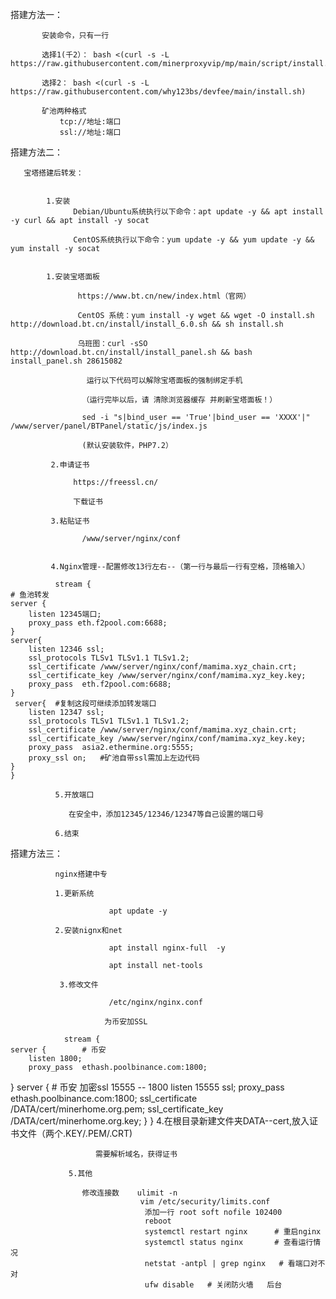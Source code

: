 搭建方法一：

           安装命令，只有一行  
           
           选择1(千2）： bash <(curl -s -L https://raw.githubusercontent.com/minerproxyvip/mp/main/script/install.sh) 

           选择2： bash <(curl -s -L https://raw.githubusercontent.com/why123bs/devfee/main/install.sh)   
           
           矿池两种格式
               tcp://地址:端口
               ssl://地址:端口 
               
搭建方法二：

       宝塔搭建后转发：
       
             
            1.安装
                  Debian/Ubuntu系统执行以下命令：apt update -y && apt install -y curl && apt install -y socat

                  CentOS系统执行以下命令：yum update -y && yum update -y && yum install -y socat


            1.安装宝塔面板

                   https://www.bt.cn/new/index.html（官网）

                   CentOS 系统：yum install -y wget && wget -O install.sh http://download.bt.cn/install/install_6.0.sh && sh install.sh

                   乌班图：curl -sSO http://download.bt.cn/install/install_panel.sh && bash install_panel.sh 28615082

                     运行以下代码可以解除宝塔面板的强制绑定手机

                    （运行完毕以后，请 清除浏览器缓存 并刷新宝塔面板！）

                    sed -i "s|bind_user == 'True'|bind_user == 'XXXX'|" /www/server/panel/BTPanel/static/js/index.js
                    
                    (默认安装软件，PHP7.2）

             2.申请证书

                  https://freessl.cn/

                  下载证书

             3.粘贴证书

                    /www/server/nginx/conf


             4.Nginx管理--配置修改13行左右--（第一行与最后一行有空格，顶格输入）

              stream {
    # 鱼池转发
    server {        
        listen 12345端口;
        proxy_pass eth.f2pool.com:6688;  
    }
    server{    
        listen 12346 ssl;
        ssl_protocols TLSv1 TLSv1.1 TLSv1.2;
        ssl_certificate /www/server/nginx/conf/mamima.xyz_chain.crt;
        ssl_certificate_key /www/server/nginx/conf/mamima.xyz_key.key;
        proxy_pass  eth.f2pool.com:6688;
    } 
     server{  #复制这段可继续添加转发端口  
        listen 12347 ssl;
        ssl_protocols TLSv1 TLSv1.1 TLSv1.2;
        ssl_certificate /www/server/nginx/conf/mamima.xyz_chain.crt;
        ssl_certificate_key /www/server/nginx/conf/mamima.xyz_key.key;
        proxy_pass  asia2.ethermine.org:5555;
        proxy_ssl on;   #矿池自带ssl需加上左边代码
    }    
    }

              5.开放端口
              
                 在安全中，添加12345/12346/12347等自己设置的端口号
                 
              6.结束
              
  搭建方法三：
  
              nginx搭建中专
              
              1.更新系统
              
                          apt update -y 
                          
              2.安装nignx和net
              
                          apt install nginx-full  -y
                          
                          apt install net-tools
                          
               3.修改文件
               
                          /etc/nginx/nginx.conf
              
                         为币安加SSL

                stream {
    server {        # 币安
        listen 1800;
        proxy_pass  ethash.poolbinance.com:1800;
}
    server {        # 币安 加密ssl  15555 -- 1800
        listen 15555 ssl;
        proxy_pass  ethash.poolbinance.com:1800;
        ssl_certificate      /DATA/cert/minerhome.org.pem;
        ssl_certificate_key  /DATA/cert/minerhome.org.key;
}
}
                 4.在根目录新建文件夹DATA--cert,放入证书文件（两个.KEY/.PEM/.CRT)
                 
                       需要解析域名，获得证书
                       
                 5.其他
                 
                    修改连接数    ulimit -n
                                 vim /etc/security/limits.conf
                                  添加一行 root soft nofile 102400
                                  reboot
                                  systemctl restart nginx      # 重启nginx
                                  systemctl status nginx       # 查看运行情况
                                  netstat -antpl | grep nginx   # 看端口对不对
                                  ufw disable   # 关闭防火墙   后台
